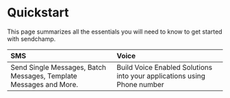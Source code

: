 # Quickstart

This page summarizes all the essentials you will need to know to get started with sendchamp. 

| SMS | Voice |
| :--- | :--- |
| Send Single Messages, Batch Messages, Template Messages and More. | Build Voice Enabled Solutions into your applications using Phone number |

